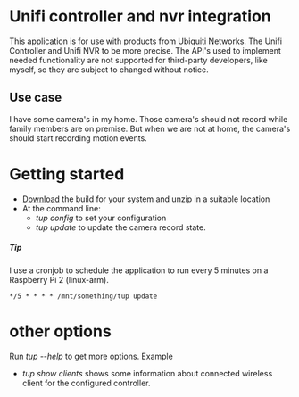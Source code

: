 # Unifi controller and nvr integration
This application is for use with products from Ubiquiti Networks. The Unifi Controller and Unifi NVR to be more precise.
The API's used to implement needed functionality are not supported for third-party developers, like myself, so they are subject to changed without notice.

## Use case
I have some camera's in my home. Those camera's should not record while family members are on premise.
But when we are not at home, the camera's should start recording motion events.

# Getting started
- [Download](https://github.com/2xPower/Unifi-controller-and-nvr/releases) the build for your system and unzip in a suitable location
- At the command line: 
  - *tup config* to set your configuration
  - *tup update* to update the camera record state.

##### Tip
I use a cronjob to schedule the application to run every 5 minutes on a Raspberry Pi 2 (linux-arm).
```crontab -e
*/5 * * * * /mnt/something/tup update
```

# other options
Run *tup --help* to get more options.
Example
- *tup show clients* shows some information about connected wireless client for the configured controller.

